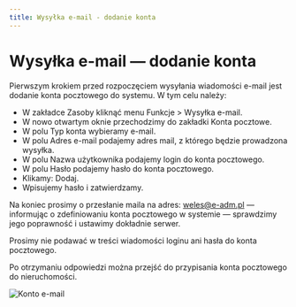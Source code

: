 ```yaml
---
title: Wysyłka e-mail - dodanie konta
---
```

# Wysyłka e-mail — dodanie konta

Pierwszym krokiem przed rozpoczęciem wysyłania wiadomości e-mail jest dodanie konta pocztowego do systemu. W tym celu należy:

- W zakładce Zasoby kliknąć menu Funkcje > Wysyłka e-mail.
- W nowo otwartym oknie przechodzimy do zakładki Konta pocztowe.
- W polu Typ konta wybieramy e-mail.
- W polu Adres e-mail podajemy adres mail, z którego będzie prowadzona wysyłka.
- W polu Nazwa użytkownika podajemy login do konta pocztowego.
- W polu Hasło podajemy hasło do konta pocztowego.
- Klikamy: Dodaj.
- Wpisujemy hasło i zatwierdzamy.

 Na koniec prosimy o przesłanie maila na adres: weles@e-adm.pl — informując o zdefiniowaniu konta pocztowego w systemie — sprawdzimy jego poprawność i ustawimy dokładnie serwer.

Prosimy nie podawać w treści wiadomości loginu ani hasła do konta pocztowego.

Po otrzymaniu odpowiedzi można przejść do przypisania konta pocztowego do nieruchomości.

![Konto e-mail](kontoemail.gif)